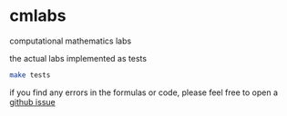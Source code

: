 # cmlabs

computational mathematics labs

the actual labs implemented as tests

```sh
make tests
```

if you find any errors in the formulas or code, please feel free to open a [github issue](https://github.com/r0manch1k/cmlabs/issues)
